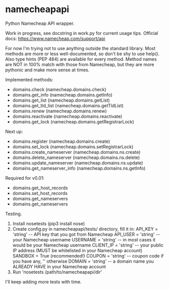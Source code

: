 # namecheapapi
Python Namecheap API wrapper.

Work in progress, see docstring in work.py for current usage tips. Official docs: https://www.namecheap.com/support/api

For now I'm trying not to use anything outside the standard library.
Most methods are more or less well-documented, so don't be shy to use help(). Also type hints (PEP 484) are available for every method.
Method names are NOT in 100% match with those from Namecheap, but they are more pythonic and make more sense at times.

Implemented methods:
* domains.check (namecheap.domains.check)
* domains.get_info (namecheap.domains.getInfo)
* domains.get_list (namecheap.domains.getList)
* domains.get_tld_list (namecheap.domains.getTldList)
* domains.renew (namecheap.domains.renew)
* domains.reactivate (namecheap.domains.reactivate)
* domains.get_lock (namecheap.domains.getRegistrarLock)

Next up:
- domains.register (namecheap.domains.create)
- domains.set_lock (namecheap.domains.setRegistrarLock)
- domains.create_nameserver (namecheap.domains.ns.create)
- domains.delete_nameserver (namecheap.domains.ns.delete)
- domains.update_nameserver (namecheap.domains.ns.update)
- domains.get_nameserver_info (namecheap.domains.ns.getInfo)

Required for v0.01:
- domains.get_host_records
- domains.set_host_records
- domains.get_nameservers
- domains.get_nameservers


Testing.

1. Install nosetests (pip3 install nose)
2. Create config.py in namecheapapi/tests/ directory, fill it in:
    API_KEY = 'string' -- API key that you got from Namecheap
    API_USER = 'string' -- your Namecheap username
    USERNAME = 'string' -- in most cases it would be your Namecheap username
    CLIENT_IP = 'string' -- your public IP address (MUST be whitelisted in your Namecheap account)
    SANDBOX = True (recommended!)
    COUPON = 'string' -- coupon code if you have any, '' otherwise
    DOMAIN = 'string' -- a domain name you ALREADY HAVE in your Namecheap account
3. Run 'nosetests /path/to/namecheapapi/dir'

I'll keep adding more tests with time.

